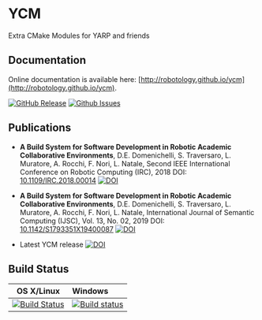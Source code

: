 YCM
===

Extra CMake Modules for YARP and friends

## Documentation

Online documentation is available here: [http://robotology.github.io/ycm](http://robotology.github.io/ycm).


[![GitHub Release](https://img.shields.io/github/release/robotology/ycm.svg)](http://github.com/robotology/ycm/releases) 
[![Github Issues](https://img.shields.io/github/issues/robotology/ycm.svg)](http://github.com/robotology/ycm/issues)


## Publications

* **A Build System for Software Development in Robotic Academic Collaborative Environments**,
  D.E. Domenichelli, S. Traversaro, L. Muratore, A. Rocchi, F. Nori, L. Natale,
  Second IEEE International Conference on Robotic Computing (IRC), 2018
  DOI: [10.1109/IRC.2018.00014](https://doi.org/10.1109/IRC.2018.00014)
  [![DOI](https://img.shields.io/badge/DOI-10.1109%2FIRC.2018.00014-blue.svg)](https://doi.org/10.1109/IRC.2018.00014)
* **A Build System for Software Development in Robotic Academic Collaborative Environments**,
  D.E. Domenichelli, S. Traversaro, L. Muratore, A. Rocchi, F. Nori, L. Natale,
  International Journal of Semantic Computing (IJSC), Vol. 13, No. 02, 2019
  DOI: [10.1142/S1793351X19400087](https://doi.org/10.1142/S1793351X19400087)
  [![DOI](https://img.shields.io/badge/DOI-10.1142%2FS1793351X19400087-blue.svg)](https://doi.org/https://doi.org/10.1142/S1793351X19400087)

* Latest YCM release [![DOI](https://zenodo.org/badge/13105609.svg)](https://zenodo.org/badge/latestdoi/13105609)


## Build Status

| OS X/Linux |  Windows  |
|:----------:|:----------|
| [![Build Status](https://img.shields.io/travis/robotology/ycm/master.svg?logo=travis)](https://travis-ci.org/robotology/ycm) | [![Build status](https://img.shields.io/appveyor/ci/robotology/ycm.svg?logo=appveyor)](https://ci.appveyor.com/project/robotology/ycm) |
